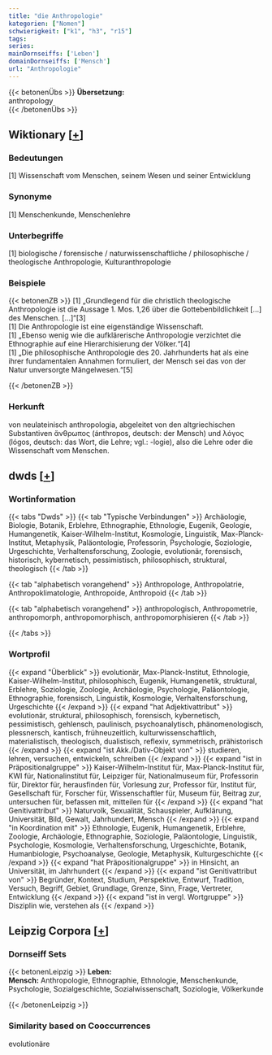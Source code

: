 ```yaml
---
title: "die Anthropologie"
kategorien: ["Nomen"]
schwierigkeit: ["k1", "h3", "r15"]
tags:
series:
mainDornseiffs: ['Leben']
domainDornseiffs: ['Mensch']
url: "Anthropologie"
---
```


{{< betonenÜbs >}}
**Übersetzung:**  
anthropology  
{{< /betonenÜbs >}}

## Wiktionary [[+](https://de.wiktionary.org/wiki/Anthropologie)]

### Bedeutungen
[1] Wissenschaft vom Menschen, seinem Wesen und seiner Entwicklung  

### Synonyme
[1] Menschenkunde, Menschenlehre  

### Unterbegriffe
[1] biologische / forensische / naturwissenschaftliche / philosophische / theologische Anthropologie, Kulturanthropologie  

### Beispiele
{{< betonenZB >}}
[1] „Grundlegend für die christlich theologische Anthropologie ist die Aussage 1. Mos. 1,26 über die Gottebenbildlichkeit […] des Menschen. […]“[3]  
[1] Die Anthropologie ist eine eigenständige Wissenschaft.  
[1] „Ebenso wenig wie die aufklärerische Anthropologie verzichtet die Ethnographie auf eine Hierarchisierung der Völker.“[4]  
[1] „Die philosophische Anthropologie des 20. Jahrhunderts hat als eine ihrer fundamentalen Annahmen formuliert, der Mensch sei das von der Natur unversorgte Mängelwesen.“[5]  

{{< /betonenZB >}}
### Herkunft
von neulateinisch anthropologia, abgeleitet von den altgriechischen Substantiven ἄνθρωπος (ánthropos, deutsch: der Mensch) und λόγος (lógos, deutsch: das Wort, die Lehre; vgl.: -logie), also die Lehre oder die Wissenschaft vom Menschen.  



## dwds [[+](https://www.dwds.de/wb/Anthropologie)]

### Wortinformation
{{< tabs "Dwds" >}}
{{< tab "Typische Verbindungen" >}}
Archäologie, Biologie, Botanik, Erblehre, Ethnographie, Ethnologie, Eugenik, Geologie, Humangenetik, Kaiser-Wilhelm-Institut, Kosmologie, Linguistik, Max-Planck-Institut, Metaphysik, Paläontologie, Professorin, Psychologie, Soziologie, Urgeschichte, Verhaltensforschung, Zoologie, evolutionär, forensisch, historisch, kybernetisch, pessimistisch, philosophisch, struktural, theologisch
{{< /tab >}}

{{< tab "alphabetisch vorangehend" >}}
Anthropologe, Anthropolatrie, Anthropoklimatologie, Anthropoide, Anthropoid
{{< /tab >}}

{{< tab "alphabetisch vorangehend" >}}
anthropologisch, Anthropometrie, anthropomorph, anthropomorphisch, anthropomorphisieren
{{< /tab >}}

{{< /tabs >}}

### Wortprofil
{{< expand "Überblick" >}} evolutionär, Max-Planck-Institut, Ethnologie, Kaiser-Wilhelm-Institut, philosophisch, Eugenik, Humangenetik, struktural, Erblehre, Soziologie, Zoologie, Archäologie, Psychologie, Paläontologie, Ethnographie, forensisch, Linguistik, Kosmologie, Verhaltensforschung, Urgeschichte {{< /expand >}}
{{< expand "hat Adjektivattribut" >}} evolutionär, struktural, philosophisch, forensisch, kybernetisch, pessimistisch, gehlensch, paulinisch, psychoanalytisch, phänomenologisch, plessnersch, kantisch, frühneuzeitlich, kulturwissenschaftlich, materialistisch, theologisch, dualistisch, reflexiv, symmetrisch, prähistorisch {{< /expand >}}
{{< expand "ist Akk./Dativ-Objekt von" >}} studieren, lehren, versuchen, entwickeln, schreiben {{< /expand >}}
{{< expand "ist in Präpositionalgruppe" >}} Kaiser-Wilhelm-Institut für, Max-Planck-Institut für, KWI für, Nationalinstitut für, Leipziger für, Nationalmuseum für, Professorin für, Direktor für, herausfinden für, Vorlesung zur, Professor für, Institut für, Gesellschaft für, Forscher für, Wissenschaftler für, Museum für, Beitrag zur, untersuchen für, befassen mit, mitteilen für {{< /expand >}}
{{< expand "hat Genitivattribut" >}} Naturvolk, Sexualität, Schauspieler, Aufklärung, Universität, Bild, Gewalt, Jahrhundert, Mensch {{< /expand >}}
{{< expand "in Koordination mit" >}} Ethnologie, Eugenik, Humangenetik, Erblehre, Zoologie, Archäologie, Ethnographie, Soziologie, Paläontologie, Linguistik, Psychologie, Kosmologie, Verhaltensforschung, Urgeschichte, Botanik, Humanbiologie, Psychoanalyse, Geologie, Metaphysik, Kulturgeschichte {{< /expand >}}
{{< expand "hat Präpositionalgruppe" >}} in Hinsicht, an Universität, im Jahrhundert {{< /expand >}}
{{< expand "ist Genitivattribut von" >}} Begründer, Kontext, Studium, Perspektive, Entwurf, Tradition, Versuch, Begriff, Gebiet, Grundlage, Grenze, Sinn, Frage, Vertreter, Entwicklung {{< /expand >}}
{{< expand "ist in vergl. Wortgruppe" >}} Disziplin wie, verstehen als {{< /expand >}}

## Leipzig Corpora [[+](https://corpora.uni-leipzig.de/en/res?word=Anthropologie&corpusId=deu_newscrawl-public_2018)]

### Dornseiff Sets
{{< betonenLeipzig >}}
**Leben:**  
**Mensch:** Anthropologie, Ethnographie, Ethnologie, Menschenkunde, Psychologie, Sozialgeschichte, Sozialwissenschaft, Soziologie, Völkerkunde  

{{< /betonenLeipzig >}}

### Similarity based on Cooccurrences
evolutionäre


